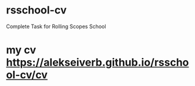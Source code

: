 # rsschool-cv

Complete Task for Rolling Scopes School

# my cv  https://alekseiverb.github.io/rsschool-cv/cv
